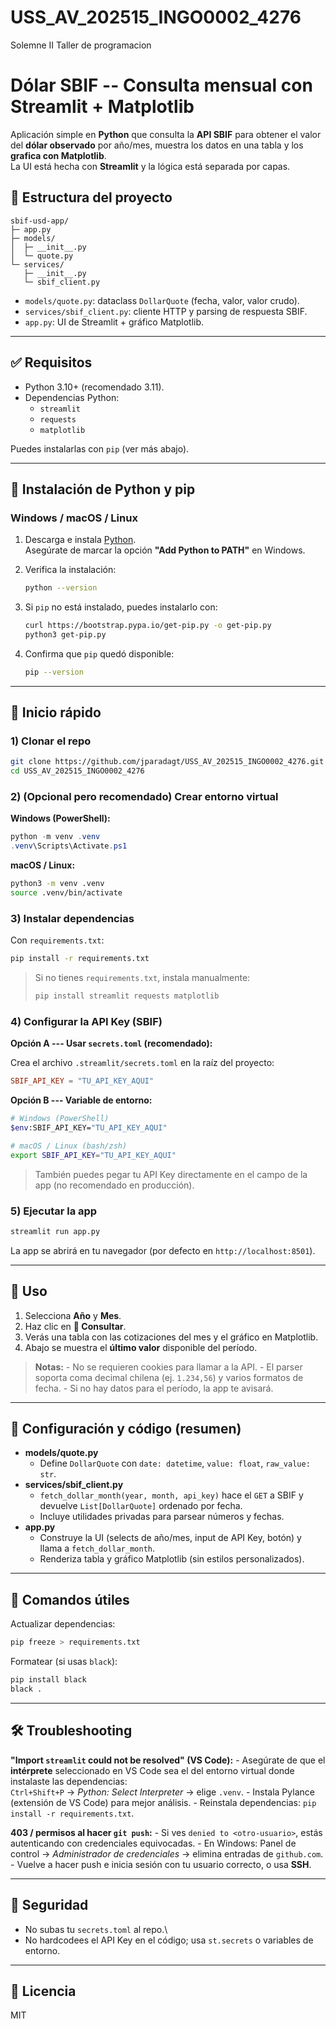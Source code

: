 # USS_AV_202515_INGO0002_4276
Solemne II Taller de programacion

# Dólar SBIF -- Consulta mensual con Streamlit + Matplotlib

Aplicación simple en **Python** que consulta la **API SBIF** para
obtener el valor del **dólar observado** por año/mes, muestra los datos
en una tabla y los **grafica con Matplotlib**.\
La UI está hecha con **Streamlit** y la lógica está separada por capas.

## 📁 Estructura del proyecto

    sbif-usd-app/
    ├─ app.py
    ├─ models/
    │  ├─ __init__.py
    │  └─ quote.py
    └─ services/
       ├─ __init__.py
       └─ sbif_client.py

-   `models/quote.py`: dataclass `DollarQuote` (fecha, valor, valor
    crudo).
-   `services/sbif_client.py`: cliente HTTP y parsing de respuesta SBIF.
-   `app.py`: UI de Streamlit + gráfico Matplotlib.

------------------------------------------------------------------------

## ✅ Requisitos

-   Python 3.10+ (recomendado 3.11).
-   Dependencias Python:
    -   `streamlit`
    -   `requests`
    -   `matplotlib`

Puedes instalarlas con `pip` (ver más abajo).

------------------------------------------------------------------------

## 🐍 Instalación de Python y pip

### Windows / macOS / Linux

1.  Descarga e instala [Python](https://www.python.org/downloads/).\
    Asegúrate de marcar la opción **"Add Python to PATH"** en Windows.

2.  Verifica la instalación:

    ``` bash
    python --version
    ```

3.  Si `pip` no está instalado, puedes instalarlo con:

    ``` bash
    curl https://bootstrap.pypa.io/get-pip.py -o get-pip.py
    python3 get-pip.py
    ```

4.  Confirma que `pip` quedó disponible:

    ``` bash
    pip --version
    ```

------------------------------------------------------------------------

## 🚀 Inicio rápido

### 1) Clonar el repo

``` bash
git clone https://github.com/jparadagt/USS_AV_202515_INGO0002_4276.git
cd USS_AV_202515_INGO0002_4276
```

### 2) (Opcional pero recomendado) Crear entorno virtual

**Windows (PowerShell):**

``` powershell
python -m venv .venv
.venv\Scripts\Activate.ps1
```

**macOS / Linux:**

``` bash
python3 -m venv .venv
source .venv/bin/activate
```

### 3) Instalar dependencias

Con `requirements.txt`:

``` bash
pip install -r requirements.txt
```

> Si no tienes `requirements.txt`, instala manualmente:
>
> ``` bash
> pip install streamlit requests matplotlib
> ```

### 4) Configurar la API Key (SBIF)

**Opción A --- Usar `secrets.toml` (recomendado):**

Crea el archivo `.streamlit/secrets.toml` en la raíz del proyecto:

``` toml
SBIF_API_KEY = "TU_API_KEY_AQUI"
```

**Opción B --- Variable de entorno:**

``` bash
# Windows (PowerShell)
$env:SBIF_API_KEY="TU_API_KEY_AQUI"

# macOS / Linux (bash/zsh)
export SBIF_API_KEY="TU_API_KEY_AQUI"
```

> También puedes pegar tu API Key directamente en el campo de la app (no
> recomendado en producción).

### 5) Ejecutar la app

``` bash
streamlit run app.py
```

La app se abrirá en tu navegador (por defecto en
`http://localhost:8501`).

------------------------------------------------------------------------

## 🧭 Uso

1.  Selecciona **Año** y **Mes**.
2.  Haz clic en **🔎 Consultar**.
3.  Verás una tabla con las cotizaciones del mes y el gráfico en
    Matplotlib.
4.  Abajo se muestra el **último valor** disponible del período.

> **Notas:** - No se requieren cookies para llamar a la API. - El parser
> soporta coma decimal chilena (ej. `1.234,56`) y varios formatos de
> fecha. - Si no hay datos para el período, la app te avisará.

------------------------------------------------------------------------

## 🧩 Configuración y código (resumen)

-   **models/quote.py**
    -   Define `DollarQuote` con `date: datetime`, `value: float`,
        `raw_value: str`.
-   **services/sbif_client.py**
    -   `fetch_dollar_month(year, month, api_key)` hace el `GET` a SBIF
        y devuelve `List[DollarQuote]` ordenado por fecha.
    -   Incluye utilidades privadas para parsear números y fechas.
-   **app.py**
    -   Construye la UI (selects de año/mes, input de API Key, botón) y
        llama a `fetch_dollar_month`.
    -   Renderiza tabla y gráfico Matplotlib (sin estilos
        personalizados).

------------------------------------------------------------------------

## 🧪 Comandos útiles

Actualizar dependencias:

``` bash
pip freeze > requirements.txt
```

Formatear (si usas `black`):

``` bash
pip install black
black .
```

------------------------------------------------------------------------

## 🛠️ Troubleshooting

**"Import `streamlit` could not be resolved" (VS Code):** - Asegúrate de
que el **intérprete** seleccionado en VS Code sea el del entorno virtual
donde instalaste las dependencias:\
`Ctrl+Shift+P` → *Python: Select Interpreter* → elige `.venv`. - Instala
Pylance (extensión de VS Code) para mejor análisis. - Reinstala
dependencias: `pip install -r requirements.txt`.

**403 / permisos al hacer `git push`:** - Si ves
`denied to <otro-usuario>`, estás autenticando con credenciales
equivocadas. - En Windows: Panel de control → *Administrador de
credenciales* → elimina entradas de `github.com`. - Vuelve a hacer push
e inicia sesión con tu usuario correcto, o usa **SSH**.

------------------------------------------------------------------------

## 🔐 Seguridad

-   No subas tu `secrets.toml` al repo.\
-   No hardcodees el API Key en el código; usa `st.secrets` o variables
    de entorno.

------------------------------------------------------------------------

## 📄 Licencia

MIT
